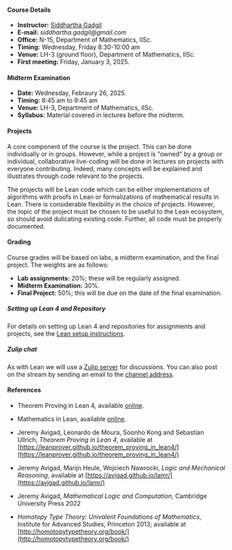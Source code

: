 #### Course Details
  
* __Instructor:__ [Siddhartha Gadgil](https://math.iisc.ac.in/~gadgil)
* __E-mail:__ _siddhartha.gadgil@gmail.com_
* __Office:__ N-15, Department of Mathematics, IISc.
* __Timing:__ Wednesday, Friday 8:30-10:00 am
* __Venue:__ LH-3 (ground floor), Department of Mathematics, IISc.
* __First meeting:__ Friday, January 3, 2025.

#### Midterm Examination

* __Date:__ Wednesday, Febraury 26, 2025.
* __Timing:__ 8:45 am to 9:45 am
* __Venue:__ LH-3, Department of Mathematics, IISc.
* __Syllabus:__ Material covered in lectures before the midterm.

#### Projects

A core component of the course is the project. This can be done individually or in groups. However, while a project is "owned" by a group or individual, collaborative live-coding will be done in lectures on projects with everyone contributing. Indeed, many concepts will be explained and illustrates through code relevant to the projects.

The projects will be Lean code which can be either implementations of algorithms with proofs in Lean or formalizations of mathematical results in Lean.  There is considerable flexibility in the choice of projects. However, the topic of the project must be chosen to be useful to the Lean ecosystem, so should avoid dulicating existing code. Further, all code must be properly documented.

#### Grading

Course grades will be based on labs, a midterm examination, and the final project. The weights are as follows:

* __Lab assignments:__ 20%; these will be regularly assigned.
* __Midterm Examination:__ 30%.
* __Final Project:__ 50%; this will be due on the date of the final examination.


##### Setting up Lean 4 and Repository

For details on setting up Lean 4 and repositories for assignments and projects, see the [Lean setup instructions](https://lean-lang.org/lean4/doc/quickstart.html).

##### Zulip chat

As with Lean we will use a [Zulip server](https://automathind.zulipchat.com/login/) for discussions. You can  also post on the stream by sending an email to the [channel address](mailto:proofs-and-programs-2025.cfda7aa3ebaafd84b15154b5266978db.show-sender@streams.zulipchat.com).

#### References

* Theorem Proving in Lean 4, available [online](https://lean-lang.org/theorem_proving_in_lean4/).

* Mathematics in Lean, available [online](https://leanprover-community.github.io/mathematics_in_lean/index.html).

* Jeremy Avigad, Leonardo de Moura, Soonho Kong and Sebastian Ullrich,
_Theorem Proving in Lean 4_,
available at [https://leanprover.github.io/theorem_proving_in_lean4/](https://leanprover.github.io/theorem_proving_in_lean4/)

* Jeremy Avigad,  Marijn Heule, Wojciech Nawrocki,
_Logic and Mechanical Reasoning_,
available at [https://avigad.github.io/lamr/](https://avigad.github.io/lamr/)

* Jeremy Avigad, _Mathematical Logic and Computation_, Cambridge University Press 2022

* _Homotopy Type Theory: Univalent Foundations of Mathematics_,
Institute for Advanced Studies, Princeton 2013; available at [http://homotopytypetheory.org/book/](http://homotopytypetheory.org/book/)
